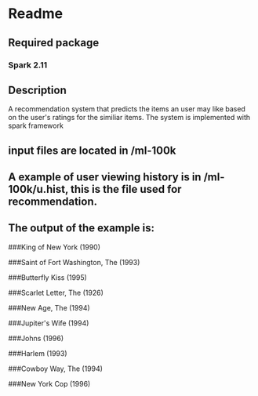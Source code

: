 # Readme

## Required package

### Spark 2.11

## Description
A recommendation system that predicts the items an user may like based on the user's ratings for the similiar items. The system is implemented with spark framework

## input files are located in /ml-100k

## A example of user viewing history is in /ml-100k/u.hist, this is the file used for recommendation.

## The output of the example is:

###King of New York (1990)

###Saint of Fort Washington, The (1993)

###Butterfly Kiss (1995)

###Scarlet Letter, The (1926)

###New Age, The (1994)

###Jupiter's Wife (1994)

###Johns (1996)

###Harlem (1993)

###Cowboy Way, The (1994)

###New York Cop (1996)

 